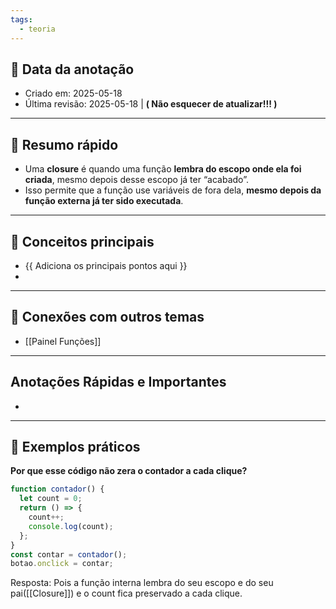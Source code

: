 ```yaml
---
tags:
  - teoria
---
```



## 📅 Data da anotação
- Criado em: 2025-05-18
- Última revisão: 2025-05-18 | **( Não esquecer de atualizar!!! )**

---

## 🧠 Resumo rápido
- Uma **closure** é quando uma função **lembra do escopo onde ela foi criada**, mesmo depois desse escopo já ter “acabado”.
- Isso permite que a função use variáveis de fora dela, **mesmo depois da função externa já ter sido executada**.

---

## 📌 Conceitos principais
- {{ Adiciona os principais pontos aqui }}
- 

---

## 🧩 Conexões com outros temas
- [[Painel Funções]]

---

## Anotações Rápidas e Importantes
- 

---

## 📖 Exemplos práticos

**Por que esse código não zera o contador a cada clique?**
```js
function contador() {
  let count = 0;
  return () => {
    count++;
    console.log(count);
  };
}
const contar = contador();
botao.onclick = contar;
```
Resposta: Pois a função interna lembra do seu escopo e do seu pai([[Closure]]) e o count fica preservado a cada clique.